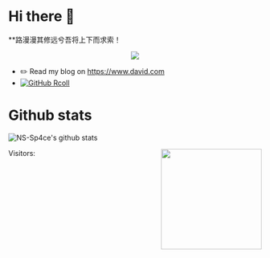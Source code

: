 # Hi there 👋

**路漫漫其修远兮吾将上下而求索！

<p align="center">
  <img align="center" src="https://github.com/smallnest/smallnest/raw/master/developer.gif"/>
</p>

- ✏️ Read my blog on https://www.david.com
- [![GitHub RcoIl](https://img.shields.io/github/followers/NS-Sp4ce?label=follower%20github&style=flat-square)](https://github.com/NS-Sp4ce)

# Github stats

![NS-Sp4ce's github stats](https://github-readme-stats.vercel.app/api?username=AodeNew&show_icons=true&theme=buefy)


Visitors: <img align='right' src="https://profile-counter.glitch.me/AodeNew/count.svg" width="200">

